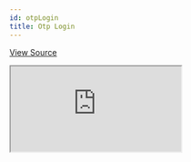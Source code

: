 ```yaml
---
id: otpLogin
title: Otp Login
---
```


[View Source](https://github.com/pankod/refine/tree/master/examples/otpLogin)

<iframe src="https://codesandbox.io/embed/refine-otp-login-example-o5rz9?autoresize=1&fontsize=14&module=%2Fsrc%2FApp.tsx&theme=dark&view=preview"
    style={{width: "100%", height:"80vh", border: "0px", borderRadius: "8px", overflow:"hidden"}}
    title="refine-otp-login-example"
    allow="accelerometer; ambient-light-sensor; camera; encrypted-media; geolocation; gyroscope; hid; microphone; midi; payment; usb; vr; xr-spatial-tracking"
    sandbox="allow-forms allow-modals allow-popups allow-presentation allow-same-origin allow-scripts"
></iframe>